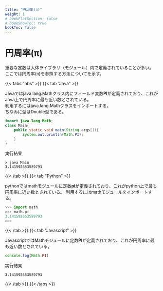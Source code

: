 ```yaml
---
title: "円周率(π)"
weight: 1
# bookFlatSection: false
# bookShowToC: true
bookToc: false
---
```


# 円周率(π)

重要な定数は大体ライブラリ（モジュール）内で定義されていることが多い。
ここでは円周率(π)を参照する方法についてを示す。

{{< tabs "abs" >}}
{{< tab "Java" >}}

Javaではjava.lang.Mathクラス内にフィールド変数**PI**が定義されており、これがJava上で円周率に最も近い数とされている。  
利用するにはjava.lang.Mathクラスをインポートする。  
ちなみに型はDouble型である。  

```java
import java.lang.Math;
class Main{
    public static void main(String args[]){
        System.out.println(Math.PI);
    }
}
```

実行結果

```
> java Main   
3.141592653589793   
```

{{< /tab >}}
{{< tab "Python" >}}

pythonではmathモジュールに定数**pi**が定義されており、これがpython上で最も円周率に近い数とされている。
利用するにはmathモジュールをインポートする。

```python
>>> import math
>>> math.pi
3.141592653589793
>>>
```

{{< /tab >}}
{{< tab "Javascript" >}}

JavascriptではMathモジュールに定数**PI**が定義されており、これが円周率に最も近い数とされている。

```javascript
console.log(Math.PI)
```

実行結果

```
3.141592653589793
```

{{< /tab >}}
{{< /tabs >}}

